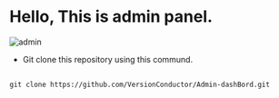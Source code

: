# Hello, This is admin panel.
![admin](https://github.com/user-attachments/assets/4e9201f4-ac9f-4d7f-95a5-e477a77549c1)

* Git clone this repository using this commund.
##
    git clone https://github.com/VersionConductor/Admin-dashBord.git

